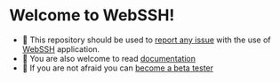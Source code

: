 # Welcome to WebSSH!
* :mega: This repository should be used to [report any issue](https://github.com/isontheline/pro.webssh.net/issues) with the use of [WebSSH](https://apps.apple.com/us/app/webssh-pro/id497714887) application.
* :blue_book: You are also welcome to read [documentation](https://webssh.net)
* :syringe: If you are not afraid you can [become a beta tester](https://webssh.net/becoming-external-tester/)